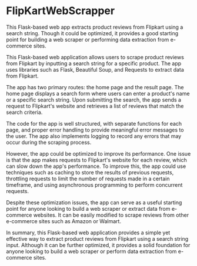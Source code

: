 # FlipKartWebScrapper

This Flask-based web app extracts product reviews from Flipkart using a search string. 
Though it could be optimized, it provides a good starting point for building a web scraper or performing data extraction from e-commerce sites.

This Flask-based web application allows users to scrape product reviews from Flipkart by inputting a search string for a specific product. The app uses libraries such as Flask, Beautiful Soup, and Requests to extract data from Flipkart.

The app has two primary routes: the home page and the result page. The home page displays a search form where users can enter a product's name or a specific search string. Upon submitting the search, the app sends a request to Flipkart's website and retrieves a list of reviews that match the search criteria.

The code for the app is well structured, with separate functions for each page, and proper error handling to provide meaningful error messages to the user. The app also implements logging to record any errors that may occur during the scraping process.

However, the app could be optimized to improve its performance. One issue is that the app makes requests to Flipkart's website for each review, which can slow down the app's performance. To improve this, the app could use techniques such as caching to store the results of previous requests, throttling requests to limit the number of requests made in a certain timeframe, and using asynchronous programming to perform concurrent requests.

Despite these optimization issues, the app can serve as a useful starting point for anyone looking to build a web scraper or extract data from e-commerce websites. It can be easily modified to scrape reviews from other e-commerce sites such as Amazon or Walmart.

In summary, this Flask-based web application provides a simple yet effective way to extract product reviews from Flipkart using a search string input. Although it can be further optimized, it provides a solid foundation for anyone looking to build a web scraper or perform data extraction from e-commerce sites.
